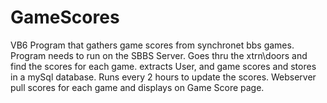 # GameScores

VB6 Program that gathers game scores from synchronet bbs games. 
Program needs to run on the SBBS Server.
Goes thru the xtrn\doors and find the scores for each game.
extracts User, and game scores and stores in a mySql database.
Runs every 2 hours to update the scores.
Webserver pull scores for each game and displays on Game Score page.

